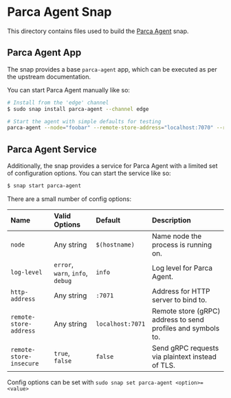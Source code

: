 # Parca Agent Snap

This directory contains files used to build the [Parca Agent](https://parca.dev) snap.

## Parca Agent App

The snap provides a base `parca-agent` app, which can be executed as per the upstream
documentation.

You can start Parca Agent manually like so:

```bash
# Install from the 'edge' channel
$ sudo snap install parca-agent --channel edge

# Start the agent with simple defaults for testing
parca-agent --node="foobar" --remote-store-address="localhost:7070" --remote-store-insecure
```

## Parca Agent Service

Additionally, the snap provides a service for Parca Agent with a limited set of configuration
options. You can start the service like so:

```bash
$ snap start parca-agent
```

There are a small number of config options:

| Name                    | Valid Options                    | Default          | Description                                                  |
| :---------------------- | :------------------------------- | :--------------- | :----------------------------------------------------------- |
| `node`                  | Any string                       | `$(hostname)`    | Name node the process is running on.                         |
| `log-level`             | `error`, `warn`, `info`, `debug` | `info`           | Log level for Parca Agent.                                   |
| `http-address`          | Any string                       | `:7071`          | Address for HTTP server to bind to.                          |
| `remote-store-address`  | Any string                       | `localhost:7071` | Remote store (gRPC) address to send profiles and symbols to. |
| `remote-store-insecure` | `true`, `false`                  | `false`          | Send gRPC requests via plaintext instead of TLS.             |

Config options can be set with `sudo snap set parca-agent <option>=<value>`
